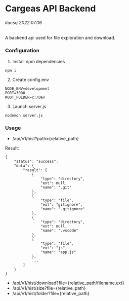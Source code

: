 
# Cargeas API Backend
###### itacsq 2022.07.06 

A backend api used for file exploration and download.

### Configuration
1. Install npm dependencies
```
npm i
```
2. Create config.env
```
NODE_ENV=development 
PORT=3000  
ROOT_FOLDER=c:/Dev
```
3. Launch server.js
```
nodemon server.js
```

### Usage 
- /api/v1/hist?path={relative_path}

Result:
```
{
    "status": "success",
    "data": {
        "result": [
            {
                "type": "directory",
                "ext": null,
                "name": ".git"
            },
            {
                "type": "file",
                "ext": "gitignore",
                "name": ".gitignore"
            },
            {
                "type": "directory",
                "ext": null,
                "name": ".vscode"
            },
            {
                "type": "file",
                "ext": "js",
                "name": "app.js"
            }, 
            ...
        ]
    }
}
```

- /api/v1/hist/download?file={relative_path/filename.ext}
- /api/v1/hist/size?file={relative_path}
- /api/v1/hist/folder?file={relative_path}